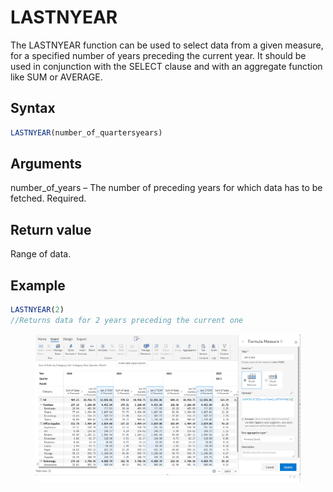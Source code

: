 # LASTNYEAR

The LASTNYEAR function can be used to select data from a given measure, for a specified number of years preceding the current year. It should be used in conjunction with the SELECT clause and with an aggregate function like SUM or AVERAGE.&#x20;

## Syntax

```javascript
LASTNYEAR(number_of_quartersyears)
```

## Arguments

number\_of\_years – The number of preceding years for which data has to be fetched. Required.

## Return value

Range of data.

## Example

```javascript
LASTNYEAR(2) 
//Returns data for 2 years preceding the current one
```

<figure><img src="../../.gitbook/assets/image (9).png" alt=""><figcaption></figcaption></figure>
